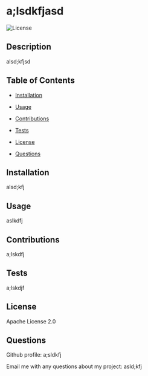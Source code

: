 # a;lsdkfjasd

  ![License](https://img.shields.io/badge/License-Apache%202.0-blue.svg)

  ## Description
  alsd;kfjsd


  ## Table of Contents
  - [Installation](#installation)
  - [Usage](#usage)
  - [Contributions](#contributions)
  - [Tests](#tests)
  
  - [License](#license)
  
  - [Questions](#questions)


  ## Installation
  alsd;kfj


  ## Usage
  aslkdfj


  ## Contributions
  a;lskdfj


  ## Tests
  a;lskdjf


  
## License
Apache License 2.0
        

  ## Questions
  Github profile: a;sldkfj

  Email me with any questions about my project: asld;kfj
